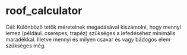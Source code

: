 # roof_calculator
Cél: Különböző tetők méreteinek megadásával kiszámolni, hogy mennyi lemez (például. cserepes, trapéz) szükséges a lefedéséhez minimális maradékkal. Illetve mennyi és milyen csavar és vagy bádogos elem szükséges még.
